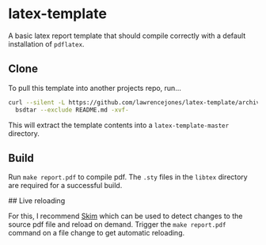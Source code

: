 # latex-template

A basic latex report template that should compile correctly with a default installation of
`pdflatex`.

## Clone

To pull this template into another projects repo, run...

```sh
curl --silent -L https://github.com/lawrencejones/latex-template/archive/master.zip | \
  bsdtar --exclude README.md -xvf-
```

This will extract the template contents into a `latex-template-master` directory.

## Build

Run `make report.pdf` to compile pdf. The `.sty` files in the `libtex` directory are required for
a successful build.

## Live reloading

For this, I recommend [Skim](http://skim-app.sourceforge.net/) which can be used to detect changes
to the source pdf file and reload on demand. Trigger the `make report.pdf` command on a file change
to get automatic reloading.
